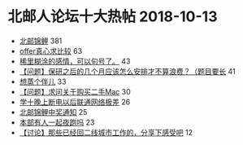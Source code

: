 # 北邮人论坛十大热帖 2018-10-13

- [北邮锦鲤](https://bbs.byr.cn/article/Talking/6053294) 381
- [offer真心求比较](https://bbs.byr.cn/article/Job/1993702) 63
- [稀里糊涂的感情，可以句号了。](https://bbs.byr.cn/article/Feeling/3083200) 43
- [【问题】保研之后的几个月应该怎么安排才不算浪费？（题目要长](https://bbs.byr.cn/article/AimGraduate/1151464) 41
- [想蒸个伴儿](https://bbs.byr.cn/article/Friends/1893227) 33
- [【问题】求问关于购买二手Mac](https://bbs.byr.cn/article/Notebook/177473) 30
- [学十晚上断电以后联通网络极差](https://bbs.byr.cn/article/BUPTNet/97644) 26
- [北邮锦鲤中奖通知](https://bbs.byr.cn/article/Picture/3223232) 25
- [本部有人一起夜跑吗](https://bbs.byr.cn/article/Athletics/18409) 23
- [【讨论】那些已经回二线城市工作的，分享下感受吧](https://bbs.byr.cn/article/WorkLife/1109360) 12


